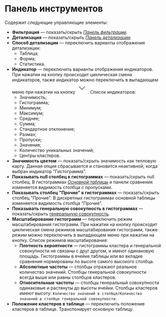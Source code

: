 # Панель инструментов

Содержит следующие управляющие элементы:

* **Фильтрация** — показать/скрыть [*Панель фильтрации*](./filter-panel.md).
* **Детализация** — показать/скрыть [*Панель детализации*](./details.md).
* **Способ детализации** — переключить варианты отображения детализации:
  * Таблица;
  * Форма;
  * Статистика.
* **Индикатор** — переключить варианты отображения индикаторов. При нажатии на кнопку происходит циклическая смена индикаторов, также индикатор можно переключить в выпадающем меню при нажатии на кнопку ![Раскрыть](../../images/icons/toolbar-controls/down_default.svg). Список индикаторов:
  * Значимость;
  * Гистограмма;
  * Минимум;
  * Максимум;
  * Среднее;
  * Сумма;
  * Стандартное отклонение;
  * Размах;
  * Пропуски;
  * Значения;
  * Количество уникальных значений;
  * Центры кластеров.
* **Значимость цветом** — показать/скрыть значимость как тепловую карту. Данная опция сбрасывается и становится неактивной, когда выбран индикатор "Гистограмма".
* **Показывать null столбец в гистограммах** — показать/скрыть null столбец. В гистограммах [*Основной таблицы*](./main-table.md) и панели сравнения изменяется видимость столбца с пропусками.
* **Показывать столбец "Прочие" в гистограммах** — показать/скрыть столбец "Прочие". В дискретных гистограммах основной таблицы изменяется видимость столбца "Прочие".
* **Показывать генеральную совокупность в гистограммах** — показать/скрыть [генеральную совокупность](https://wiki.loginom.ru/articles/general-population.html).
* **Масштабирование гистограмм** — переключить режим масштабирования гистограмм. При нажатии на кнопку происходит циклическая смена режимов масштабирования гистограмм, также режим можно переключить в выпадающем меню при нажатии на кнопку. Список режимов масштабирования:
  * **Плотность вероятности** — гистограммы кластера и генеральной совокупности не связаны с друг другом, и имеют одинаковую площадь. Гистограммы в ячейке таблицы или во вкладке сравнения нормированы по высоте самого высокого столбца.
  * **Абсолютные частоты** — столбцы отражают реальное количество значений. Столбцы генеральной совокупности всегда выше или равны столбцов кластеров.
  * **Относительные частоты** — столбцы генеральный совокупности одинаковые и растянуты до высоты ячейки. Столбцы кластеров имеют высоту: `Количество значений в столбце/Количество значений в столбце генеральной совокупности`.
* **Положение кластеров в таблице** — переключить положение кластеров в таблице. Транспонирует основную таблицу.
